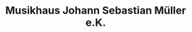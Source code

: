 ---
title: "Musikhaus Johann Sebastian Müller e.K."
url: /daun/musikhaus-johann-sebastian-mueller-e-k/
shop: Instrumente
---